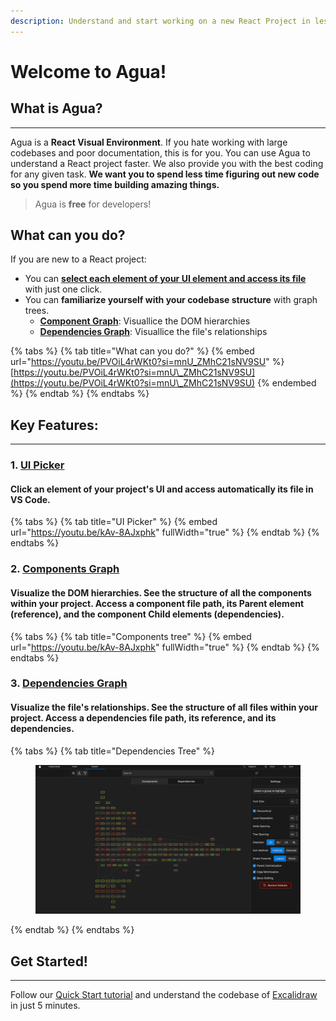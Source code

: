 ```yaml
---
description: Understand and start working on a new React Project in less than 5 minutes.
---
```


# Welcome to Agua!

## What is Agua?

***



Agua is a **React Visual Environment**. If you hate working with large codebases and poor documentation, this is for you. You can use Agua to understand a React project faster. We also provide you with the best coding for any given task. **We want you to spend less time figuring out new code so you spend more time building amazing things.**

> Agua is **free** for developers!



## What can you do?

If you are new to a React project:

* You can [**select each element of your UI element and access its file**](basics/ui-picker.md) with just one click.
* You can **familiarize yourself with your codebase structure** with graph trees.
  * [**Component Graph**](./#dependencies-tree): Visuallice the DOM hierarchies
  * [**Dependencies Graph**](./#dependencies-tree): Visuallice the file's relationships&#x20;



{% tabs %}
{% tab title="What can you do?" %}
{% embed url="https://youtu.be/PVOiL4rWKt0?si=mnU_ZMhC21sNV9SU" %}
[https://youtu.be/PVOiL4rWKt0?si=mnU\_ZMhC21sNV9SU](https://youtu.be/PVOiL4rWKt0?si=mnU\_ZMhC21sNV9SU)
{% endembed %}
{% endtab %}
{% endtabs %}



## Key Features:

***



### 1. [UI Picker](basics/ui-picker.md)

#### Click an element of your project's UI and access automatically its file in VS Code.

{% tabs %}
{% tab title="UI Picker" %}
{% embed url="https://youtu.be/kAv-8AJxphk" fullWidth="true" %}
{% endtab %}
{% endtabs %}



### 2. [Components Graph](basics/components-tree.md)

#### Visualize the DOM hierarchies. See the structure of all the components within your project. Access a component file path, its Parent element (reference), and the component Child elements (dependencies).

{% tabs %}
{% tab title="Components tree" %}
{% embed url="https://youtu.be/kAv-8AJxphk" fullWidth="true" %}
{% endtab %}
{% endtabs %}



### 3. [Dependencies Graph](basics/dependencies-tree.md)

#### Visualize the file's relationships. See the structure of all files within your project. Access a dependencies file path, its reference, and its dependencies.

{% tabs %}
{% tab title="Dependencies Tree" %}
<figure><img src=".gitbook/assets/Dependency-Tree-Reduced.png" alt=""><figcaption></figcaption></figure>
{% endtab %}
{% endtabs %}



## Get Started!

***

Follow our [Quick Start tutorial](quick-start/excalidraw-tutorial.md) and understand the codebase of [Excalidraw](https://excalidraw.com/) in just 5 minutes.

